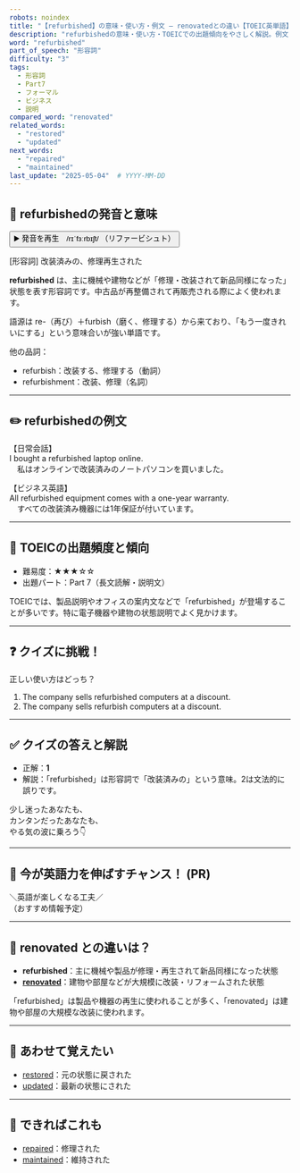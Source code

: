 ```yaml
---
robots: noindex
title: "【refurbished】の意味・使い方・例文 ― renovatedとの違い【TOEIC英単語】"
description: "refurbishedの意味・使い方・TOEICでの出題傾向をやさしく解説。例文・クイズ付きでrenovatedとの違いもわかりやすく学べます。"
word: "refurbished"
part_of_speech: "形容詞"
difficulty: "3"
tags:
  - 形容詞
  - Part7
  - フォーマル
  - ビジネス
  - 説明
compared_word: "renovated"
related_words:
  - "restored"
  - "updated"
next_words:
  - "repaired"
  - "maintained"
last_update: "2025-05-04"  # YYYY-MM-DD
---
```


## 🔰 refurbishedの発音と意味

<button class="play-audio" onclick="playTTS('refurbished')">
  <span class="play-audio-main">
    ▶️ 発音を再生　/rɪˈfɜːrbɪʃt/
  </span>
  <span class="play-audio-sub">
    （リファービシュト）
  </span>
</button>

[形容詞] 改装済みの、修理再生された

**refurbished** は、主に機械や建物などが「修理・改装されて新品同様になった」状態を表す形容詞です。中古品が再整備されて再販売される際によく使われます。

語源は re-（再び）＋furbish（磨く、修理する）から来ており、「もう一度きれいにする」という意味合いが強い単語です。

他の品詞：  
- refurbish：改装する、修理する（動詞）
- refurbishment：改装、修理（名詞）

---

## ✏️ refurbishedの例文

【日常会話】  
I bought a refurbished laptop online.  
　私はオンラインで改装済みのノートパソコンを買いました。

【ビジネス英語】  
All refurbished equipment comes with a one-year warranty.  
　すべての改装済み機器には1年保証が付いています。

---

## 🎯 TOEICの出題頻度と傾向

- 難易度：★★★☆☆
- 出題パート：Part 7（長文読解・説明文）

TOEICでは、製品説明やオフィスの案内文などで「refurbished」が登場することが多いです。特に電子機器や建物の状態説明でよく見かけます。

---

## ❓ クイズに挑戦！

正しい使い方はどっち？

1. The company sells refurbished computers at a discount.  
2. The company sells refurbish computers at a discount.

---

## ✅ クイズの答えと解説

- 正解：**1**
- 解説：「refurbished」は形容詞で「改装済みの」という意味。2は文法的に誤りです。

少し迷ったあなたも、  
カンタンだったあなたも、  
やる気の波に乗ろう👇️

---

## 🚀 今が英語力を伸ばすチャンス！ (PR)

<div class="info-center">
＼英語が楽しくなる工夫／<br>  
（おすすめ情報予定）
</div>

---

## 🤔  renovated との違いは？

- **refurbished**：主に機械や製品が修理・再生されて新品同様になった状態
- **[renovated](/renovated)**：建物や部屋などが大規模に改装・リフォームされた状態

「refurbished」は製品や機器の再生に使われることが多く、「renovated」は建物や部屋の大規模な改装に使われます。

---

## 🧩 あわせて覚えたい

- [restored](/restored)：元の状態に戻された
- [updated](/updated)：最新の状態にされた

---

## 📖 できればこれも

- [repaired](/repaired)：修理された
- [maintained](/maintained)：維持された

<!-- cvid: aid37_bid25 -->
